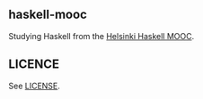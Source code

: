 ## haskell-mooc

Studying Haskell from the [Helsinki Haskell MOOC](https://haskell.mooc.fi).

## LICENCE

See [LICENSE](LICENSE.md).